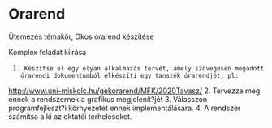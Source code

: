 # Orarend
Ütemezés témakör, Okos órarend készítése

Komplex feladat kiírása

1.      Készítse el egy olyan alkalmazás tervét, amely szövegesen megadott órarendi dokumentumból elkészíti egy tanszék órarendjét, pl: 
http://www.uni-miskolc.hu/gekorarend/MFK/2020Tavasz/
2.      Tervezze meg ennek a rendszernek a grafikus megjelenít?jét
3.      Válasszon programfejleszt?i környezetet ennek implementálására. 
4.      A rendszer számítsa a ki az oktatói terheléseket.
